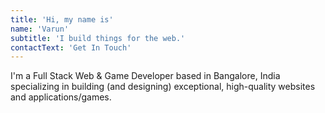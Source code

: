 ```yaml
---
title: 'Hi, my name is'
name: 'Varun'
subtitle: 'I build things for the web.'
contactText: 'Get In Touch'
---
```


I'm a Full Stack Web & Game Developer based in Bangalore, India specializing in building (and designing) exceptional, high-quality websites and applications/games.
